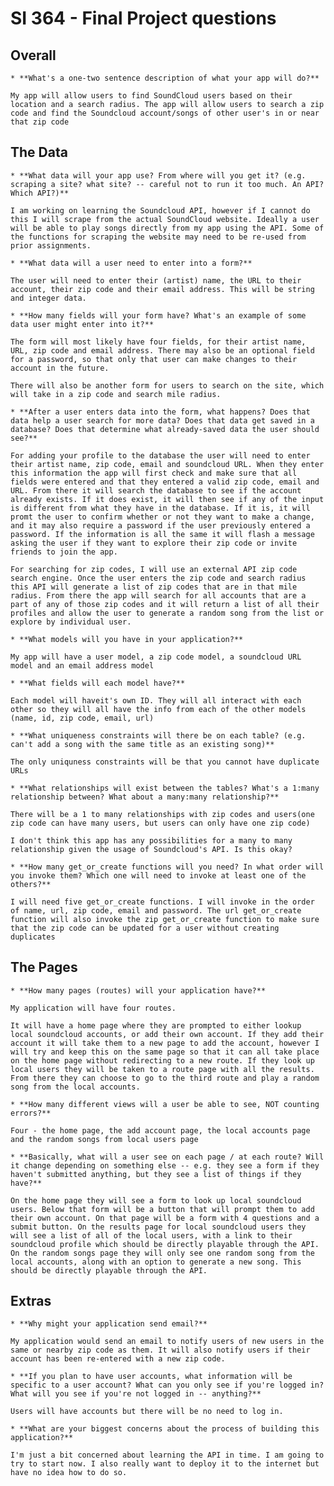# SI 364 - Final Project questions

## Overall
~~~~~~~~~~~~~~~~~~~~~~~~~~~~~~~~~~~~~~~~~~~~~~~~~~~~~~~~~~~~~~~~~~~~~~
* **What's a one-two sentence description of what your app will do?**

My app will allow users to find SoundCloud users based on their location and a search radius. The app will allow users to search a zip code and find the Soundcloud account/songs of other user's in or near that zip code
~~~~~~~~~~~~~~~~~~~~~~~~~~~~~~~~~~~~~~~~~~~~~~~~~~~~~~~~~~~~~~~~~~~~~~


## The Data
~~~~~~~~~~~~~~~~~~~~~~~~~~~~~~~~~~~~~~~~~~~~~~~~~~~~~~~~~~~~~~~~~~~~~~
* **What data will your app use? From where will you get it? (e.g. scraping a site? what site? -- careful not to run it too much. An API? Which API?)**

I am working on learning the Soundcloud API, however if I cannot do this I will scrape from the actual SoundCloud website. Ideally a user will be able to play songs directly from my app using the API. Some of the functions for scraping the website may need to be re-used from prior assignments.
~~~~~~~~~~~~~~~~~~~~~~~~~~~~~~~~~~~~~~~~~~~~~~~~~~~~~~~~~~~~~~~~~~~~~~


~~~~~~~~~~~~~~~~~~~~~~~~~~~~~~~~~~~~~~~~~~~~~~~~~~~~~~~~~~~~~~~~~~~~~~
* **What data will a user need to enter into a form?**

The user will need to enter their (artist) name, the URL to their account, their zip code and their email address. This will be string and integer data.
~~~~~~~~~~~~~~~~~~~~~~~~~~~~~~~~~~~~~~~~~~~~~~~~~~~~~~~~~~~~~~~~~~~~~~


~~~~~~~~~~~~~~~~~~~~~~~~~~~~~~~~~~~~~~~~~~~~~~~~~~~~~~~~~~~~~~~~~~~~~~
* **How many fields will your form have? What's an example of some data user might enter into it?**

The form will most likely have four fields, for their artist name, URL, zip code and email address. There may also be an optional field for a password, so that only that user can make changes to their account in the future. 

There will also be another form for users to search on the site, which will take in a zip code and search mile radius.
~~~~~~~~~~~~~~~~~~~~~~~~~~~~~~~~~~~~~~~~~~~~~~~~~~~~~~~~~~~~~~~~~~~~~~


~~~~~~~~~~~~~~~~~~~~~~~~~~~~~~~~~~~~~~~~~~~~~~~~~~~~~~~~~~~~~~~~~~~~~~
* **After a user enters data into the form, what happens? Does that data help a user search for more data? Does that data get saved in a database? Does that determine what already-saved data the user should see?**

For adding your profile to the database the user will need to enter their artist name, zip code, email and soundcloud URL. When they enter this information the app will first check and make sure that all fields were entered and that they entered a valid zip code, email and URL. From there it will search the database to see if the account already exists. If it does exist, it will then see if any of the input is different from what they have in the database. If it is, it will promt the user to confirm whether or not they want to make a change, and it may also require a password if the user previously entered a password. If the information is all the same it will flash a message asking the user if they want to explore their zip code or invite friends to join the app.

For searching for zip codes, I will use an external API zip code search engine. Once the user enters the zip code and search radius this API will generate a list of zip codes that are in that mile radius. From there the app will search for all accounts that are a part of any of those zip codes and it will return a list of all their profiles and allow the user to generate a random song from the list or explore by individual user.
~~~~~~~~~~~~~~~~~~~~~~~~~~~~~~~~~~~~~~~~~~~~~~~~~~~~~~~~~~~~~~~~~~~~~~


~~~~~~~~~~~~~~~~~~~~~~~~~~~~~~~~~~~~~~~~~~~~~~~~~~~~~~~~~~~~~~~~~~~~~~
* **What models will you have in your application?**

My app will have a user model, a zip code model, a soundcloud URL model and an email address model
~~~~~~~~~~~~~~~~~~~~~~~~~~~~~~~~~~~~~~~~~~~~~~~~~~~~~~~~~~~~~~~~~~~~~~


~~~~~~~~~~~~~~~~~~~~~~~~~~~~~~~~~~~~~~~~~~~~~~~~~~~~~~~~~~~~~~~~~~~~~~
* **What fields will each model have?**

Each model will haveit's own ID. They will all interact with each other so they will all have the info from each of the other models (name, id, zip code, email, url)
~~~~~~~~~~~~~~~~~~~~~~~~~~~~~~~~~~~~~~~~~~~~~~~~~~~~~~~~~~~~~~~~~~~~~~


~~~~~~~~~~~~~~~~~~~~~~~~~~~~~~~~~~~~~~~~~~~~~~~~~~~~~~~~~~~~~~~~~~~~~~
* **What uniqueness constraints will there be on each table? (e.g. can't add a song with the same title as an existing song)**

The only uniquness constraints will be that you cannot have duplicate URLs
~~~~~~~~~~~~~~~~~~~~~~~~~~~~~~~~~~~~~~~~~~~~~~~~~~~~~~~~~~~~~~~~~~~~~~


~~~~~~~~~~~~~~~~~~~~~~~~~~~~~~~~~~~~~~~~~~~~~~~~~~~~~~~~~~~~~~~~~~~~~~
* **What relationships will exist between the tables? What's a 1:many relationship between? What about a many:many relationship?**

There will be a 1 to many relationships with zip codes and users(one zip code can have many users, but users can only have one zip code)

I don't think this app has any possibilities for a many to many relationship given the usage of Soundcloud's API. Is this okay?
~~~~~~~~~~~~~~~~~~~~~~~~~~~~~~~~~~~~~~~~~~~~~~~~~~~~~~~~~~~~~~~~~~~~~~


~~~~~~~~~~~~~~~~~~~~~~~~~~~~~~~~~~~~~~~~~~~~~~~~~~~~~~~~~~~~~~~~~~~~~~
* **How many get_or_create functions will you need? In what order will you invoke them? Which one will need to invoke at least one of the others?**

I will need five get_or_create functions. I will invoke in the order of name, url, zip code, email and password. The url get_or_create function will also invoke the zip get_or_create function to make sure that the zip code can be updated for a user without creating duplicates

~~~~~~~~~~~~~~~~~~~~~~~~~~~~~~~~~~~~~~~~~~~~~~~~~~~~~~~~~~~~~~~~~~~~~~


## The Pages
~~~~~~~~~~~~~~~~~~~~~~~~~~~~~~~~~~~~~~~~~~~~~~~~~~~~~~~~~~~~~~~~~~~~~~
* **How many pages (routes) will your application have?**

My application will have four routes.

It will have a home page where they are prompted to either lookup local soundcloud accounts, or add their own account. If they add their account it will take them to a new page to add the account, however I will try and keep this on the same page so that it can all take place on the home page without redirecting to a new route. If they look up local users they will be taken to a route page with all the results. From there they can choose to go to the third route and play a random song from the local accounts.
~~~~~~~~~~~~~~~~~~~~~~~~~~~~~~~~~~~~~~~~~~~~~~~~~~~~~~~~~~~~~~~~~~~~~~

~~~~~~~~~~~~~~~~~~~~~~~~~~~~~~~~~~~~~~~~~~~~~~~~~~~~~~~~~~~~~~~~~~~~~~
* **How many different views will a user be able to see, NOT counting errors?**

Four - the home page, the add account page, the local accounts page and the random songs from local users page
~~~~~~~~~~~~~~~~~~~~~~~~~~~~~~~~~~~~~~~~~~~~~~~~~~~~~~~~~~~~~~~~~~~~~~

~~~~~~~~~~~~~~~~~~~~~~~~~~~~~~~~~~~~~~~~~~~~~~~~~~~~~~~~~~~~~~~~~~~~~~
* **Basically, what will a user see on each page / at each route? Will it change depending on something else -- e.g. they see a form if they haven't submitted anything, but they see a list of things if they have?**

On the home page they will see a form to look up local soundcloud users. Below that form will be a button that will prompt them to add their own account. On that page will be a form with 4 questions and a submit button. On the results page for local soundcloud users they will see a list of all of the local users, with a link to their soundcloud profile which should be directly playable through the API. On the random songs page they will only see one random song from the local accounts, along with an option to generate a new song. This should be directly playable through the API.
~~~~~~~~~~~~~~~~~~~~~~~~~~~~~~~~~~~~~~~~~~~~~~~~~~~~~~~~~~~~~~~~~~~~~~



## Extras
~~~~~~~~~~~~~~~~~~~~~~~~~~~~~~~~~~~~~~~~~~~~~~~~~~~~~~~~~~~~~~~~~~~~~~
* **Why might your application send email?**

My application would send an email to notify users of new users in the same or nearby zip code as them. It will also notify users if their account has been re-entered with a new zip code.
~~~~~~~~~~~~~~~~~~~~~~~~~~~~~~~~~~~~~~~~~~~~~~~~~~~~~~~~~~~~~~~~~~~~~~



~~~~~~~~~~~~~~~~~~~~~~~~~~~~~~~~~~~~~~~~~~~~~~~~~~~~~~~~~~~~~~~~~~~~~~
* **If you plan to have user accounts, what information will be specific to a user account? What can you only see if you're logged in? What will you see if you're not logged in -- anything?**

Users will have accounts but there will be no need to log in.
~~~~~~~~~~~~~~~~~~~~~~~~~~~~~~~~~~~~~~~~~~~~~~~~~~~~~~~~~~~~~~~~~~~~~~



~~~~~~~~~~~~~~~~~~~~~~~~~~~~~~~~~~~~~~~~~~~~~~~~~~~~~~~~~~~~~~~~~~~~~~
* **What are your biggest concerns about the process of building this application?**

I'm just a bit concerned about learning the API in time. I am going to try to start now. I also really want to deploy it to the internet but have no idea how to do so.
~~~~~~~~~~~~~~~~~~~~~~~~~~~~~~~~~~~~~~~~~~~~~~~~~~~~~~~~~~~~~~~~~~~~~~
